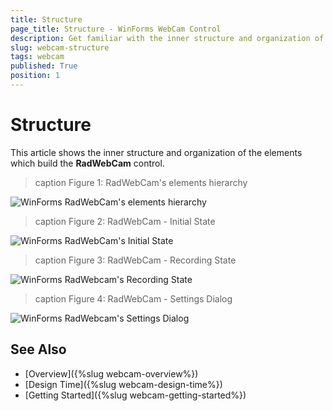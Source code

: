 ```yaml
---
title: Structure
page_title: Structure - WinForms WebCam Control
description: Get familiar with the inner structure and organization of the elements which build the WinForms WebCam control.   
slug: webcam-structure
tags: webcam
published: True
position: 1
---
```


# Structure

This article shows the inner structure and organization of the elements which build the **RadWebCam** control.
 
>caption Figure 1: RadWebCam's elements hierarchy

![WinForms RadWebCam's elements hierarchy](images/webcam-structure001.png)

>caption Figure 2: RadWebCam - Initial State

![WinForms RadWebCam's Initial State](images/webcam-structure002.png)

>caption Figure 3: RadWebCam - Recording State

![WinForms RadWebcam's Recording State](images/webcam-structure003.png)

>caption Figure 4: RadWebCam - Settings Dialog

![WinForms RadWebcam's Settings Dialog](images/webcam-structure004.png)


## See Also
* [Overview]({%slug webcam-overview%})
* [Design Time]({%slug webcam-design-time%})
* [Getting Started]({%slug webcam-getting-started%})

